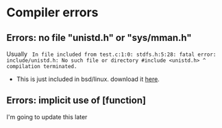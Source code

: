 # Compiler errors
## Errors: no file "unistd.h" or "sys/mman.h"
Usually ```
In file included from test.c:1:0:
stdfs.h:5:28: fatal error: include/unistd.h: No such file or directory
 #include <unistd.h>
                            ^
compilation terminated.```
* This is just included in bsd/linux. download it [here](https://github.com/openbsd/src/tree/master).
## Errors: implicit use of [function]
I'm going to update this later
